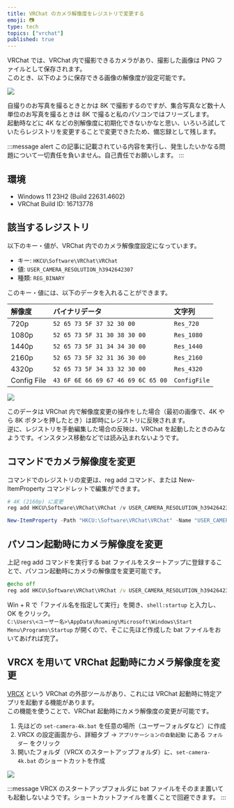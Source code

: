 ```yaml
---
title: VRChat のカメラ解像度をレジストリで変更する
emoji: 📷
type: tech
topics: ["vrchat"]
published: true
---
```


VRChat では、VRChat 内で撮影できるカメラがあり、撮影した画像は PNG ファイルとして保存されます。  
このとき、以下のように保存できる画像の解像度が設定可能です。

![](https://storage.googleapis.com/zenn-user-upload/839d6997fa69-20241231.png)

自撮りのお写真を撮るときとかは 8K で撮影するのですが、集合写真など数十人単位のお写真を撮るときは 8K で撮ると私のパソコンではフリーズします。  
起動時などに 4K などの別解像度に初期化できないかなと思い、いろいろ試していたらレジストリを変更することで変更できたため、備忘録として残します。

:::message alert
この記事に記載されている内容を実行し、発生したいかなる問題について一切責任を負いません。自己責任でお願いします。
:::

## 環境

- Windows 11 23H2 (Build 22631.4602)
- VRChat Build ID: 16713778

## 該当するレジストリ

以下のキー・値が、VRChat 内でのカメラ解像度設定になっています。

- キー: `HKCU\Software\VRChat\VRChat`
- 値: `USER_CAMERA_RESOLUTION_h3942642307`
- 種類: `REG_BINARY`

このキー・値には、以下のデータを入れることができます。

| 解像度 | バイナリデータ | 文字列 |
| :- | :- | :- |
| 720p | `52 65 73 5F 37 32 30 00` | `Res_720` |
| 1080p | `52 65 73 5F 31 30 38 30 00` | `Res_1080` |
| 1440p | `52 65 73 5F 31 34 34 30 00` | `Res_1440` |
| 2160p | `52 65 73 5F 32 31 36 30 00` | `Res_2160` |
| 4320p | `52 65 73 5F 34 33 32 30 00` | `Res_4320` |
| Config File | `43 6F 6E 66 69 67 46 69 6C 65 00` | `ConfigFile` |

![](https://storage.googleapis.com/zenn-user-upload/41b641c8a471-20241231.png)

このデータは VRChat 内で解像度変更の操作をした場合（最初の画像で、4K やら 8K ボタンを押したとき）は即時にレジストリに反映されます。  
逆に、レジストリを手動編集した場合の反映は、VRChat を起動したときのみなようです。インスタンス移動などでは読み込まれないようです。

## コマンドでカメラ解像度を変更

コマンドでのレジストリの変更は、reg add コマンド、または New-ItemProperty コマンドレットで編集ができます。

```powershell
# 4K (2160p) に変更
reg add HKCU\Software\VRChat\VRChat /v USER_CAMERA_RESOLUTION_h3942642307 /t REG_BINARY /d 5265735F3231363000 /f

New-ItemProperty -Path "HKCU:\Software\VRChat\VRChat" -Name "USER_CAMERA_RESOLUTION_h3942642307" -PropertyType Binary -Value ([byte[]](0x52, 0x65, 0x73, 0x5F, 0x32, 0x31, 0x36, 0x30, 0x00)) -Force
```

## パソコン起動時にカメラ解像度を変更

上記 reg add コマンドを実行する bat ファイルをスタートアップに登録することで、パソコン起動時にカメラの解像度を変更可能です。

```bat:set-camera-4k.bat
@echo off
reg add HKCU\Software\VRChat\VRChat /v USER_CAMERA_RESOLUTION_h3942642307 /t REG_BINARY /d 5265735F3231363000 /f
```

Win + R で「ファイル名を指定して実行」を開き、`shell:startup` と入力し、OK をクリック。  
`C:\Users\<ユーザー名>\AppData\Roaming\Microsoft\Windows\Start Menu\Programs\Startup` が開くので、そこに先ほど作成した bat ファイルをおいてあげれば完了。

## VRCX を用いて VRChat 起動時にカメラ解像度を変更

[VRCX](https://github.com/vrcx-team/VRCX) という VRChat の外部ツールがあり、これには VRChat 起動時に特定アプリを起動する機能があります。  
この機能を使うことで、VRChat 起動時にカメラ解像度の変更が可能です。

1. 先ほどの `set-camera-4k.bat` を任意の場所（ユーザーフォルダなど）に作成
2. VRCX の設定画面から、詳細タブ → `アプリケーションの自動起動` にある `フォルダー` をクリック
3. 開いたフォルダ（VRCX のスタートアップフォルダ）に、`set-camera-4k.bat` のショートカットを作成

![](https://storage.googleapis.com/zenn-user-upload/53ba63d9a27b-20241231.png)

:::message
VRCX のスタートアップフォルダに bat ファイルをそのまま置いても起動しないようです。ショートカットファイルを置くことで回避できます。
:::
